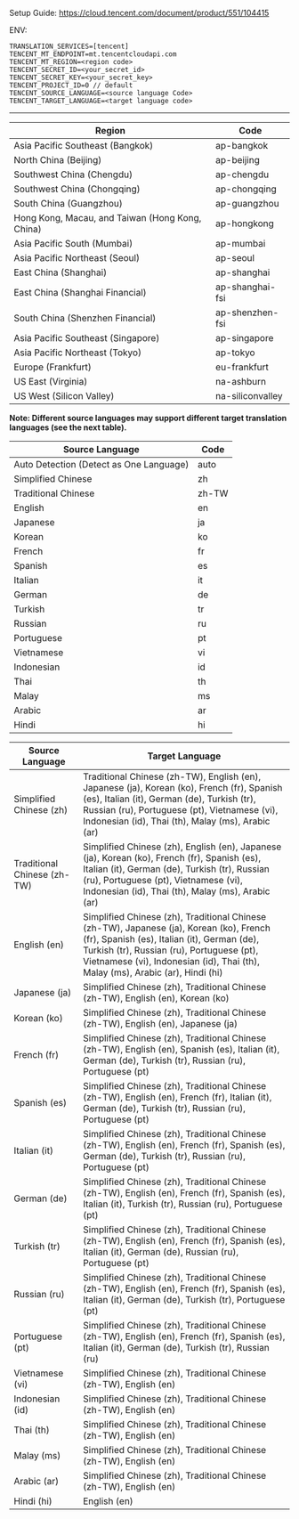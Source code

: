 Setup Guide: https://cloud.tencent.com/document/product/551/104415

ENV:
```
TRANSLATION_SERVICES=[tencent]
TENCENT_MT_ENDPOINT=mt.tencentcloudapi.com
TENCENT_MT_REGION=<region code>
TENCENT_SECRET_ID=<your_secret_id>
TENCENT_SECRET_KEY=<your_secret_key>
TENCENT_PROJECT_ID=0 // default
TENCENT_SOURCE_LANGUAGE=<source language Code>
TENCENT_TARGET_LANGUAGE=<target language code>
```
---

|Region|Code|
|---|---|
|Asia Pacific Southeast (Bangkok)|ap-bangkok|
|North China (Beijing)|ap-beijing|
|Southwest China (Chengdu)|ap-chengdu|
|Southwest China (Chongqing)|ap-chongqing|
|South China (Guangzhou)|ap-guangzhou|
|Hong Kong, Macau, and Taiwan (Hong Kong, China)|ap-hongkong|
|Asia Pacific South (Mumbai)|ap-mumbai|
|Asia Pacific Northeast (Seoul)|ap-seoul|
|East China (Shanghai)|ap-shanghai|
|East China (Shanghai Financial)|ap-shanghai-fsi|
|South China (Shenzhen Financial)|ap-shenzhen-fsi|
|Asia Pacific Southeast (Singapore)|ap-singapore|
|Asia Pacific Northeast (Tokyo)|ap-tokyo|
|Europe (Frankfurt)|eu-frankfurt|
|US East (Virginia)|na-ashburn|
|US West (Silicon Valley)|na-siliconvalley|

**Note: Different source languages may support different target translation languages (see the next table).**

| Source Language                         | Code  |
| --------------------------------------- | ----- |
| Auto Detection (Detect as One Language) | auto  |
| Simplified Chinese                      | zh    |
| Traditional Chinese                     | zh-TW |
| English                                 | en    |
| Japanese                                | ja    |
| Korean                                  | ko    |
| French                                  | fr    |
| Spanish                                 | es    |
| Italian                                 | it    |
| German                                  | de    |
| Turkish                                 | tr    |
| Russian                                 | ru    |
| Portuguese                              | pt    |
| Vietnamese                              | vi    |
| Indonesian                              | id    |
| Thai                                    | th    |
| Malay                                   | ms    |
| Arabic                                  | ar    |
| Hindi                                   | hi    |

| Source Language             | Target Language                                                                                                                                                                                                                                                       |
| --------------------------- | --------------------------------------------------------------------------------------------------------------------------------------------------------------------------------------------------------------------------------------------------------------------- |
| Simplified Chinese (zh)     | Traditional Chinese (zh-TW), English (en), Japanese (ja), Korean (ko), French (fr), Spanish (es), Italian (it), German (de), Turkish (tr), Russian (ru), Portuguese (pt), Vietnamese (vi), Indonesian (id), Thai (th), Malay (ms), Arabic (ar)                        |
| Traditional Chinese (zh-TW) | Simplified Chinese (zh), English (en), Japanese (ja), Korean (ko), French (fr), Spanish (es), Italian (it), German (de), Turkish (tr), Russian (ru), Portuguese (pt), Vietnamese (vi), Indonesian (id), Thai (th), Malay (ms), Arabic (ar)                            |
| English (en)                | Simplified Chinese (zh), Traditional Chinese (zh-TW), Japanese (ja), Korean (ko), French (fr), Spanish (es), Italian (it), German (de), Turkish (tr), Russian (ru), Portuguese (pt), Vietnamese (vi), Indonesian (id), Thai (th), Malay (ms), Arabic (ar), Hindi (hi) |
| Japanese (ja)               | Simplified Chinese (zh), Traditional Chinese (zh-TW), English (en), Korean (ko)                                                                                                                                                                                       |
| Korean (ko)                 | Simplified Chinese (zh), Traditional Chinese (zh-TW), English (en), Japanese (ja)                                                                                                                                                                                     |
| French (fr)                 | Simplified Chinese (zh), Traditional Chinese (zh-TW), English (en), Spanish (es), Italian (it), German (de), Turkish (tr), Russian (ru), Portuguese (pt)                                                                                                              |
| Spanish (es)                | Simplified Chinese (zh), Traditional Chinese (zh-TW), English (en), French (fr), Italian (it), German (de), Turkish (tr), Russian (ru), Portuguese (pt)                                                                                                               |
| Italian (it)                | Simplified Chinese (zh), Traditional Chinese (zh-TW), English (en), French (fr), Spanish (es), German (de), Turkish (tr), Russian (ru), Portuguese (pt)                                                                                                               |
| German (de)                 | Simplified Chinese (zh), Traditional Chinese (zh-TW), English (en), French (fr), Spanish (es), Italian (it), Turkish (tr), Russian (ru), Portuguese (pt)                                                                                                              |
| Turkish (tr)                | Simplified Chinese (zh), Traditional Chinese (zh-TW), English (en), French (fr), Spanish (es), Italian (it), German (de), Russian (ru), Portuguese (pt)                                                                                                               |
| Russian (ru)                | Simplified Chinese (zh), Traditional Chinese (zh-TW), English (en), French (fr), Spanish (es), Italian (it), German (de), Turkish (tr), Portuguese (pt)                                                                                                               |
| Portuguese (pt)             | Simplified Chinese (zh), Traditional Chinese (zh-TW), English (en), French (fr), Spanish (es), Italian (it), German (de), Turkish (tr), Russian (ru)                                                                                                                  |
| Vietnamese (vi)             | Simplified Chinese (zh), Traditional Chinese (zh-TW), English (en)                                                                                                                                                                                                    |
| Indonesian (id)             | Simplified Chinese (zh), Traditional Chinese (zh-TW), English (en)                                                                                                                                                                                                    |
| Thai (th)                   | Simplified Chinese (zh), Traditional Chinese (zh-TW), English (en)                                                                                                                                                                                                    |
| Malay (ms)                  | Simplified Chinese (zh), Traditional Chinese (zh-TW), English (en)                                                                                                                                                                                                    |
| Arabic (ar)                 | Simplified Chinese (zh), Traditional Chinese (zh-TW), English (en)                                                                                                                                                                                                    |
| Hindi (hi)                  | English (en)                                                                                                                                                                                                                                                          |

